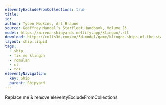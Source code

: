 ```yaml
---
eleventyExcludeFromCollections: true
title: 
id: 
author: Tycen Hopkins, Art Braune
source: Geoffrey Mandel’s Starfleet Handbook, Volume 13
model: https://morena-shipyards.netlify.app/klingon/.stl
download: https://cults3d.com/en/3d-model/game/klingon-ships-of-the-starfleet-handbook-part-2-star-trek-starship-parts-kit-expansion-28
layout: ship.liquid
tags: 
  - ship
  - fix me klingon
  - romulan
  - cl
  - tos
eleventyNavigation:
  key: Ship
  parent: Shipyard
---
```

Replace me & remove eleventyExcludeFromCollections
